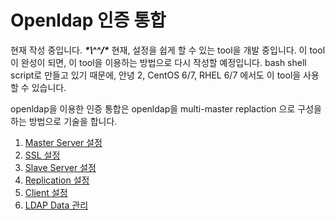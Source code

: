 # Openldap 인증 통합

현재 작성 중입니다. ___\*\\^^/\*___
현재, 설정을 쉽게 할 수 있는 tool을 개발 중입니다. 이 tool이 완성이 되면, 이 tool을 이용하는 방법으로 다시 작성할 예정입니다. bash shell script로 만들고 있기 때문에, 안녕 2, CentOS 6/7, RHEL 6/7 에서도 이 tool을 사용할 수 있습니다.

openldap을 이용한 인증 통합은 openldap을 multi-master replaction 으로 구성을 하는 방법으로 기술을 합니다.

1. [Master Server 설정](chapter2-3-auth-intergrate-openldap-1.md)
2. [SSL 설정](chapter2-3-auth-intergrate-openldap-2.md)
3. [Slave Server 설정](chapter2-3-auth-intergrate-openldap-3.md)
4. [Replication 설정](chapter2-3-auth-intergrate-openldap-4.md)
5. [Client 설정](chapter2-3-auth-intergrate-openldap-5.md)
6. [LDAP Data 관리](chapter2-3-auth-intergrate-openldap-6.md)